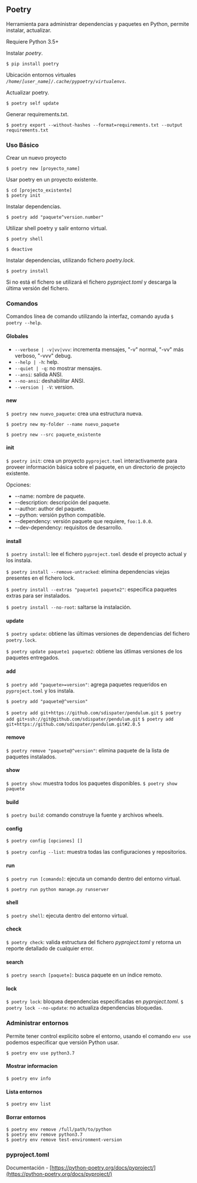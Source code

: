 ## Poetry

Herramienta para administrar dependencias y paquetes en Python, permite instalar, actualizar.

Requiere Python 3.5+


Instalar *poetry*.
```
$ pip install poetry
```

Ubicación entornos virtuales *`/home/[user_name]/.cache/pypoetry/virtualenvs`*.


Actualizar poetry.
```
$ poetry self update
```

Generar requirements.txt.
```
$ poetry export --without-hashes --format=requirements.txt --output requirements.txt
```

### Uso Básico

Crear un nuevo proyecto
```
$ poetry new [proyecto_name]
```

Usar poetry en un proyecto existente.
```
$ cd [projecto_existente]
$ poetry init
```


Instalar dependencias.
```
$ poetry add "paquete^version.number"
```


Utilizar shell poetry y salir entorno virtual.
```
$ poetry shell

$ deactive
```


Instalar dependencias, utilizando fichero *poetry.lock*.
```
$ poetry install
```

Si no está el fichero se utilizará el fichero *pyproject.toml* y descarga la última versión del fichero.


### Comandos

Comandos línea de comando utilizando la interfaz, comando ayuda `$ poetry --help`.

#### Globales

* `--verbose | -v|vv|vvv`: incrementa mensajes, "-v" normal, "-vv" más verboso, "-vvv" debug.
* `--help | -h`: help.
* `--quiet | -q`: no mostrar mensajes.
* `--ansi`: salida ANSI.
* `--no-ansi`: deshabilitar ANSI.
* `--version | -V`: version.

#### new

`$ poetry new nuevo_paquete`: crea una estructura nueva.

`$ poetry new my-folder --name nuevo_paquete`

`$ poetry new --src paquete_existente`


#### init

`$ poetry init`: crea un proyecto `pyproject.toml` interactivamente para proveer información básica sobre el paquete, en un directorio de projecto existente.

Opciones:
* --name: nombre de paquete.
* --description: descripción del paquete.
* --author: author del paquete.
* --python: versión python compatible.
* --dependency: versión paquete que requiere, `foo:1.0.0`.
* --dev-dependency: requisitos de desarrollo.


#### install

`$ poetry install`: lee el fichero `pyproject.toml` desde el proyecto actual y los instala.

`$ poetry install --remove-untracked`: elimina dependencias viejas presentes en el fichero lock.

`$ poetry install --extras "paquete1 paquete2"`: especifica paquetes extras para ser instalados.

`$ poetry install --no-root`: saltarse la instalación.


#### update

`$ poetry update`: obtiene las últimas versiones de dependencias del fichero `poetry.lock`.

`$ poetry update paquete1 paquete2`: obtiene las útlimas versiones de los paquetes entregados.


#### add

`$ poetry add "paquete>=version"`: agrega paquetes requeridos en `pyproject.toml` y los instala.

`$ poetry add "paquete@^version"`

`$ poetry add git+https://github.com/sdispater/pendulum.git`
`$ poetry add git+ssh://git@github.com/sdispater/pendulum.git`
`$ poetry add git+https://github.com/sdispater/pendulum.git#2.0.5`


#### remove

`$ poetry remove "paquete@^version"`: elimina paquete de la lista de paquetes instalados.


#### show

`$ poetry show`: muestra todos los paquetes disponibles.
`$ poetry show paquete`


#### build

`$ poetry build`: comando construye la fuente y archivos wheels.


#### config

`$ poetry config [opciones] []`

`$ poetry config --list`: muestra todas las configuraciones y repositorios.



#### run

`$ poetry run [comando]`: ejecuta un comando dentro del entorno virtual.

`$ poetry run python manage.py runserver`


#### shell

`$ poetry shell`: ejecuta dentro del entorno virtual.


#### check

`$ poetry check`: valida estructura del fichero *pyproject.toml* y retorna un reporte detallado de cualquier error.


#### search

`$ poetry search [paquete]`: busca paquete en un índice remoto.


#### lock

`$ poetry lock`: bloquea dependencias especificadas en *pyproject.toml*.
`$ poetry lock --no-update`: no actualiza dependencias bloquedas.



### Administrar entornos

Permite tener control explícito sobre el entorno, usando el comando `env use` podemos especificar que versión Python usar.

```
$ poetry env use python3.7
```


#### Mostrar informacion

```
$ poetry env info
```


#### Lista entornos

```
$ poetry env list
```


#### Borrar entornos

```
$ poetry env remove /full/path/to/python
$ poetry env remove python3.7
$ poetry env remove test-environment-version
```


### pyproject.toml

Documentación - [https://python-poetry.org/docs/pyproject/](https://python-poetry.org/docs/pyproject/)
